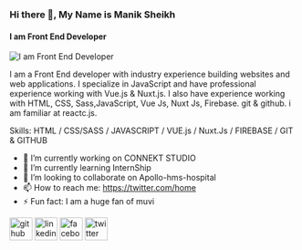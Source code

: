 ### Hi there 👋, My Name is Manik Sheikh
#### I am Front End Developer
![I am Front End Developer](https://media.licdn.com/dms/image/D5616AQGRqUnjDyuVfw/profile-displaybackgroundimage-shrink_350_1400/0/1676995577658?e=1682553600&v=beta&t=G-a2KhkPPM84lSSMH8hWt7D6RDCi59QC1fKVPPa5fmo)

I am a Front End developer with industry experience building websites and web applications. I specialize in JavaScript and have professional experience working with Vue.js & Nuxt.js. I also have experience working with HTML, CSS, Sass,JavaScript, Vue Js, Nuxt Js, Firebase. git & github. i am familiar at reactc.js.


Skills: HTML / CSS/SASS / JAVASCRIPT / VUE.js / Nuxt.Js / FIREBASE / GIT & GITHUB

- 🔭 I’m currently working on CONNEKT STUDIO 
- 🌱 I’m currently learning InternShip 
- 👯 I’m looking to collaborate on Apollo-hms-hospital 
- 📫 How to reach me: https://twitter.com/home 
- ⚡ Fun fact: I am a huge fan of muvi 


[<img src='https://cdn.jsdelivr.net/npm/simple-icons@3.0.1/icons/github.svg' alt='github' height='40'>](https://github.com/https://github.com/maniksheak)  [<img src='https://cdn.jsdelivr.net/npm/simple-icons@3.0.1/icons/linkedin.svg' alt='linkedin' height='40'>](https://www.linkedin.com/in/https://www.linkedin.com/in/md-manik-sheikh-7a47ab220//)  [<img src='https://cdn.jsdelivr.net/npm/simple-icons@3.0.1/icons/facebook.svg' alt='facebook' height='40'>](https://www.facebook.com/https://www.facebook.com/home.php)  [<img src='https://cdn.jsdelivr.net/npm/simple-icons@3.0.1/icons/twitter.svg' alt='twitter' height='40'>](https://twitter.com/https://twitter.com/home)  


